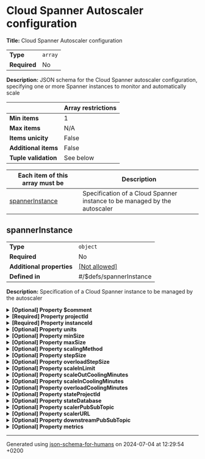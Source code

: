 # Cloud Spanner Autoscaler configuration

**Title:** Cloud Spanner Autoscaler configuration

|              |         |
| ------------ | ------- |
| **Type**     | `array` |
| **Required** | No      |

**Description:** JSON schema for the Cloud Spanner autoscaler configuration, specifying one or more Spanner instances to monitor and automatically scale

|                      | Array restrictions |
| -------------------- | ------------------ |
| **Min items**        | 1                  |
| **Max items**        | N/A                |
| **Items unicity**    | False              |
| **Additional items** | False              |
| **Tuple validation** | See below          |

| Each item of this array must be | Description                                                               |
| ------------------------------- | ------------------------------------------------------------------------- |
| [spannerInstance](#items)       | Specification of a Cloud Spanner instance to be managed by the autoscaler |

## <a name="autogenerated_heading_2"></a>spannerInstance

|                           |                                                         |
| ------------------------- | ------------------------------------------------------- |
| **Type**                  | `object`                                                |
| **Required**              | No                                                      |
| **Additional properties** | [[Not allowed]](# "Additional Properties not allowed.") |
| **Defined in**            | #/$defs/spannerInstance                                 |

**Description:** Specification of a Cloud Spanner instance to be managed by the autoscaler

<details>
<summary>
<strong> <a name="items_comment"></a>[Optional] Property $comment</strong>  

</summary>
<blockquote>

|              |          |
| ------------ | -------- |
| **Type**     | `string` |
| **Required** | No       |

</blockquote>
</details>

<details>
<summary>
<strong> <a name="items_projectId"></a>[Required] Property projectId</strong>  

</summary>
<blockquote>

|              |          |
| ------------ | -------- |
| **Type**     | `string` |
| **Required** | Yes      |

**Description:** Project ID of the Cloud Spanner to be monitored

| Restrictions   |   |
| -------------- | - |
| **Min length** | 2 |

</blockquote>
</details>

<details>
<summary>
<strong> <a name="items_instanceId"></a>[Required] Property instanceId</strong>  

</summary>
<blockquote>

|              |          |
| ------------ | -------- |
| **Type**     | `string` |
| **Required** | Yes      |

**Description:** Instance ID of the Cloud Spanner to be monitored

| Restrictions   |   |
| -------------- | - |
| **Min length** | 2 |

</blockquote>
</details>

<details>
<summary>
<strong> <a name="items_units"></a>[Optional] Property units</strong>  

</summary>
<blockquote>

|              |                    |
| ------------ | ------------------ |
| **Type**     | `enum (of string)` |
| **Required** | No                 |
| **Default**  | `"NODES"`          |

**Description:** Specifies the units how the spanner capacity will be measured

Must be one of:
* "NODES"
* "PROCESSING_UNITS"

</blockquote>
</details>

<details>
<summary>
<strong> <a name="items_minSize"></a>[Optional] Property minSize</strong>  

</summary>
<blockquote>

|              |                                    |
| ------------ | ---------------------------------- |
| **Type**     | `number`                           |
| **Required** | No                                 |
| **Default**  | `"1 NODE or 100 PROCESSING_UNITS"` |

**Description:** Minimum number of Cloud Spanner `NODES` or `PROCESSING_UNITS` that the instance can be scaled IN to

| Restrictions |        |
| ------------ | ------ |
| **Minimum**  | &ge; 1 |

</blockquote>
</details>

<details>
<summary>
<strong> <a name="items_maxSize"></a>[Optional] Property maxSize</strong>  

</summary>
<blockquote>

|              |                                      |
| ------------ | ------------------------------------ |
| **Type**     | `number`                             |
| **Required** | No                                   |
| **Default**  | `"3 NODES or 2000 PROCESSING_UNITS"` |

**Description:** Maximum number of Cloud Spanner `NODES` or `PROCESSING_UNITS` that the instance can be scaled OUT to

| Restrictions |        |
| ------------ | ------ |
| **Minimum**  | &ge; 1 |

</blockquote>
</details>

<details>
<summary>
<strong> <a name="items_scalingMethod"></a>[Optional] Property scalingMethod</strong>  

</summary>
<blockquote>

|              |                    |
| ------------ | ------------------ |
| **Type**     | `enum (of string)` |
| **Required** | No                 |
| **Default**  | `"STEPWISE"`       |

**Description:** Scaling method that should be used. See the [scaling methods](https://github.com/cloudspannerecosystem/autoscaler/blob/main/src/scaler/README.md#scaling-methods) for more information

Must be one of:
* "STEPWISE"
* "LINEAR"
* "DIRECT"

</blockquote>
</details>

<details>
<summary>
<strong> <a name="items_stepSize"></a>[Optional] Property stepSize</strong>  

</summary>
<blockquote>

|              |                                     |
| ------------ | ----------------------------------- |
| **Type**     | `number`                            |
| **Required** | No                                  |
| **Default**  | `"2 NODES or 200 PROCESSING_UNITS"` |

**Description:** Amount of capacity that should be added or removed when scaling with the STEPWISE method.
When the Spanner instance size is over 1000 `PROCESSING_UNITS`, scaling will be done in steps of 1000 `PROCESSING_UNITS`.
 For more information see the [Spanner compute capacity documentation](https://cloud.google.com/spanner/docs/compute-capacity#compute_capacity)

| Restrictions |        |
| ------------ | ------ |
| **Minimum**  | &ge; 1 |

</blockquote>
</details>

<details>
<summary>
<strong> <a name="items_overloadStepSize"></a>[Optional] Property overloadStepSize</strong>  

</summary>
<blockquote>

|              |                                     |
| ------------ | ----------------------------------- |
| **Type**     | `number`                            |
| **Required** | No                                  |
| **Default**  | `"5 NODES or 500 PROCESSING_UNITS"` |

**Description:** Amount of capacity that should be added when the Cloud Spanner instance is overloaded, and the `STEPWISE` method is used

| Restrictions |        |
| ------------ | ------ |
| **Minimum**  | &ge; 1 |

</blockquote>
</details>

<details>
<summary>
<strong> <a name="items_scaleInLimit"></a>[Optional] Property scaleInLimit</strong>  

</summary>
<blockquote>

|              |          |
| ------------ | -------- |
| **Type**     | `number` |
| **Required** | No       |
| **Default**  | `100`    |

**Description:** Percentage (integer) of the total instance size that can be removed in a scale in event when using the `LINEAR` scaling method.
For example if set to `20`, only 20% of the instance size can be removed in a single scaling event. When `scaleInLimit` is not defined a limit is not enforced.

| Restrictions |          |
| ------------ | -------- |
| **Minimum**  | &ge; 1   |
| **Maximum**  | &le; 100 |

</blockquote>
</details>

<details>
<summary>
<strong> <a name="items_scaleOutCoolingMinutes"></a>[Optional] Property scaleOutCoolingMinutes</strong>  

</summary>
<blockquote>

|              |          |
| ------------ | -------- |
| **Type**     | `number` |
| **Required** | No       |
| **Default**  | `5`      |

**Description:** Minutes to wait after scaling IN or OUT before a scale OUT event can be processed

| Restrictions |        |
| ------------ | ------ |
| **Minimum**  | &ge; 1 |

</blockquote>
</details>

<details>
<summary>
<strong> <a name="items_scaleInCoolingMinutes"></a>[Optional] Property scaleInCoolingMinutes</strong>  

</summary>
<blockquote>

|              |          |
| ------------ | -------- |
| **Type**     | `number` |
| **Required** | No       |
| **Default**  | `30`     |

**Description:** Minutes to wait after scaling IN or OUT before a scale IN event can be processed.

| Restrictions |        |
| ------------ | ------ |
| **Minimum**  | &ge; 1 |

</blockquote>
</details>

<details>
<summary>
<strong> <a name="items_overloadCoolingMinutes"></a>[Optional] Property overloadCoolingMinutes</strong>  

</summary>
<blockquote>

|              |          |
| ------------ | -------- |
| **Type**     | `number` |
| **Required** | No       |
| **Default**  | `5`      |

**Description:** Minutes to wait after scaling IN or OUT before a scale OUT event can be processed, when the Spanner instance is overloaded.
An instance is overloaded if its High Priority CPU utilization is over 90%.

| Restrictions |        |
| ------------ | ------ |
| **Minimum**  | &ge; 1 |

</blockquote>
</details>

<details>
<summary>
<strong> <a name="items_stateProjectId"></a>[Optional] Property stateProjectId</strong>  

</summary>
<blockquote>

|              |                  |
| ------------ | ---------------- |
| **Type**     | `string`         |
| **Required** | No               |
| **Default**  | `"${projectId}"` |

**Description:** The project ID where the Autoscaler state will be persisted.
By default it is persisted using Cloud Firestore in the same project as the Spanner instance being scaled - see `stateDatabase`

| Restrictions   |   |
| -------------- | - |
| **Min length** | 2 |

</blockquote>
</details>

<details>
<summary>
<strong> <a name="items_stateDatabase"></a>[Optional] Property stateDatabase</strong>  

</summary>
<blockquote>

|                           |                                                         |
| ------------------------- | ------------------------------------------------------- |
| **Type**                  | `object`                                                |
| **Required**              | No                                                      |
| **Additional properties** | [[Not allowed]](# "Additional Properties not allowed.") |
| **Default**               | `"firestore"`                                           |

**Description:** Object defining the database for managing the state of the Autoscaler

<details>
<summary>
<strong> <a name="items_stateDatabase_name"></a>[Optional] Property name</strong>  

</summary>
<blockquote>

|              |                    |
| ------------ | ------------------ |
| **Type**     | `enum (of string)` |
| **Required** | No                 |
| **Default**  | `"firestore"`      |

**Description:** Type of the database for storing the persistent state of the Autoscaler

Must be one of:
* "firestore"
* "spanner"

</blockquote>
</details>

<details>
<summary>
<strong> <a name="items_stateDatabase_instanceId"></a>[Optional] Property instanceId</strong>  

</summary>
<blockquote>

|              |          |
| ------------ | -------- |
| **Type**     | `string` |
| **Required** | No       |

**Description:** The instance id of Cloud Spanner in which you want to persist the state. Required if name=spanner.

| Restrictions   |   |
| -------------- | - |
| **Min length** | 2 |

</blockquote>
</details>

<details>
<summary>
<strong> <a name="items_stateDatabase_databaseId"></a>[Optional] Property databaseId</strong>  

</summary>
<blockquote>

|              |          |
| ------------ | -------- |
| **Type**     | `string` |
| **Required** | No       |

**Description:** The instance id of Cloud Spanner in which you want to persist the state. Required if name=spanner.

| Restrictions   |   |
| -------------- | - |
| **Min length** | 2 |

</blockquote>
</details>

</blockquote>
</details>

<details>
<summary>
<strong> <a name="items_scalerPubSubTopic"></a>[Optional] Property scalerPubSubTopic</strong>  

</summary>
<blockquote>

|              |          |
| ------------ | -------- |
| **Type**     | `string` |
| **Required** | No       |

**Description:** PubSub topic (in the form `projects/${projectId}/topics/scaler-topic`) for the Poller function to publish messages for the Scaler function (Required for Cloud Functions deployments)

| Restrictions                      |                                                                                                                                     |
| --------------------------------- | ----------------------------------------------------------------------------------------------------------------------------------- |
| **Min length**                    | 2                                                                                                                                   |
| **Must match regular expression** | ```^projects/[^/]+/topics/[^/]+$``` [Test](https://regex101.com/?regex=%5Eprojects%2F%5B%5E%2F%5D%2B%2Ftopics%2F%5B%5E%2F%5D%2B%24) |

</blockquote>
</details>

<details>
<summary>
<strong> <a name="items_scalerURL"></a>[Optional] Property scalerURL</strong>  

</summary>
<blockquote>

|              |                   |
| ------------ | ----------------- |
| **Type**     | `string`          |
| **Required** | No                |
| **Default**  | `"http://scaler"` |

**Description:** URL where the scaler service receives HTTP requests (Required for non-unified GKE deployments)

| Restrictions                      |                                                                                 |
| --------------------------------- | ------------------------------------------------------------------------------- |
| **Min length**                    | 2                                                                               |
| **Must match regular expression** | ```^https?://.+``` [Test](https://regex101.com/?regex=%5Ehttps%3F%3A%2F%2F.%2B) |

</blockquote>
</details>

<details>
<summary>
<strong> <a name="items_downstreamPubSubTopic"></a>[Optional] Property downstreamPubSubTopic</strong>  

</summary>
<blockquote>

|              |          |
| ------------ | -------- |
| **Type**     | `string` |
| **Required** | No       |

**Description:** Set this parameter to point to a pubsub topic (in the form `projects/${projectId}/topics/downstream-topic-name`) to make the Autoscaler publish events that can be consumed by downstream applications.
See [Downstream messaging](https://github.com/cloudspannerecosystem/autoscaler/blob/main/src/scaler/README.md#downstream-messaging) for more information.

| Restrictions                      |                                                                                                                                     |
| --------------------------------- | ----------------------------------------------------------------------------------------------------------------------------------- |
| **Min length**                    | 2                                                                                                                                   |
| **Must match regular expression** | ```^projects/[^/]+/topics/[^/]+$``` [Test](https://regex101.com/?regex=%5Eprojects%2F%5B%5E%2F%5D%2B%2Ftopics%2F%5B%5E%2F%5D%2B%24) |

</blockquote>
</details>

<details>
<summary>
<strong> <a name="items_metrics"></a>[Optional] Property metrics</strong>  

</summary>
<blockquote>

|              |         |
| ------------ | ------- |
| **Type**     | `array` |
| **Required** | No      |

**Description:** An array of custom metric definitions.
These can be provided in the configuration objects to customize the metrics used to autoscale your Cloud Spanner instances

|                      | Array restrictions |
| -------------------- | ------------------ |
| **Min items**        | N/A                |
| **Max items**        | N/A                |
| **Items unicity**    | False              |
| **Additional items** | False              |
| **Tuple validation** | See below          |

| Each item of this array must be          | Description                                                                                                                         |
| ---------------------------------------- | ----------------------------------------------------------------------------------------------------------------------------------- |
| [metricDefinition](#items_metrics_items) | To specify a custom threshold specify the name of the metrics to customize followed by the parameter values you wish to change. ... |

#### <a name="autogenerated_heading_3"></a>metricDefinition

|                           |                                                         |
| ------------------------- | ------------------------------------------------------- |
| **Type**                  | `object`                                                |
| **Required**              | No                                                      |
| **Additional properties** | [[Not allowed]](# "Additional Properties not allowed.") |
| **Defined in**            | #/$defs/metricDefinition                                |

**Description:** To specify a custom threshold specify the name of the metrics to customize followed by the parameter values you wish to change.
The updated parameters will be merged with the default metric parameters.

<details>
<summary>
<strong> <a name="items_metrics_items_name"></a>[Required] Property name</strong>  

</summary>
<blockquote>

|              |          |
| ------------ | -------- |
| **Type**     | `string` |
| **Required** | Yes      |

**Description:** A unique name of the for the metric to be evaulated.
If you want to override the default metrics, their names are: `high_priority_cpu`, `rolling_24_hr` and `storage`.

| Restrictions   |   |
| -------------- | - |
| **Min length** | 2 |

</blockquote>
</details>

<details>
<summary>
<strong> <a name="items_metrics_items_filter"></a>[Optional] Property filter</strong>  

</summary>
<blockquote>

|              |          |
| ------------ | -------- |
| **Type**     | `string` |
| **Required** | No       |

**Description:** The Cloud Spanner metric and filter that should be used when querying for data.
The Autoscaler will automatically add the filter expressions for Spanner instance resources, instance id and project id.

| Restrictions   |   |
| -------------- | - |
| **Min length** | 2 |

</blockquote>
</details>

<details>
<summary>
<strong> <a name="items_metrics_items_reducer"></a>[Optional] Property reducer</strong>  

</summary>
<blockquote>

|              |                    |
| ------------ | ------------------ |
| **Type**     | `enum (of string)` |
| **Required** | No                 |
| **Default**  | `"REDUCE_SUM"`     |

**Description:** The reducer specifies how the data points should be aggregated when querying for metrics, typically `REDUCE_SUM`.
For more details please refer to [Alert Policies - Reducer](https://cloud.google.com/monitoring/api/ref_v3/rest/v3/projects.alertPolicies#reducer) documentation.

Must be one of:
* "REDUCE_NONE"
* "REDUCE_MEAN"
* "REDUCE_MIN"
* "REDUCE_MAX"
* "REDUCE_SUM"
* "REDUCE_STDDEV"
* "REDUCE_COUNT"
* "REDUCE_COUNT_TRUE"
* "REDUCE_COUNT_FALSE"
* "REDUCE_FRACTION_TRUE"
* "REDUCE_PERCENTILE_99"
* "REDUCE_PERCENTILE_95"
* "REDUCE_PERCENTILE_50"
* "REDUCE_PERCENTILE_05"

</blockquote>
</details>

<details>
<summary>
<strong> <a name="items_metrics_items_aligner"></a>[Optional] Property aligner</strong>  

</summary>
<blockquote>

|              |                    |
| ------------ | ------------------ |
| **Type**     | `enum (of string)` |
| **Required** | No                 |
| **Default**  | `"ALIGN_MAX"`      |

**Description:** The aligner specifies how the data points should be aligned in the time series, typically `ALIGN_MAX`.
For more details please refer to [Alert Policies - Aligner](https://cloud.google.com/monitoring/api/ref_v3/rest/v3/projects.alertPolicies#aligner) documentation.

Must be one of:
* "ALIGN_NONE"
* "ALIGN_DELTA"
* "ALIGN_RATE"
* "ALIGN_INTERPOLATE"
* "ALIGN_NEXT_OLDER"
* "ALIGN_MIN"
* "ALIGN_MAX"
* "ALIGN_MEAN"
* "ALIGN_COUNT"
* "ALIGN_SUM"
* "ALIGN_STDDEV"
* "ALIGN_COUNT_TRUE"
* "ALIGN_COUNT_FALSE"
* "ALIGN_FRACTION_TRUE"
* "ALIGN_PERCENTILE_99"
* "ALIGN_PERCENTILE_95"
* "ALIGN_PERCENTILE_50"
* "ALIGN_PERCENTILE_05"
* "ALIGN_PERCENT_CHANGE"

</blockquote>
</details>

<details>
<summary>
<strong> <a name="items_metrics_items_period"></a>[Optional] Property period</strong>  

</summary>
<blockquote>

|              |          |
| ------------ | -------- |
| **Type**     | `number` |
| **Required** | No       |
| **Default**  | `60`     |

**Description:** Defines the period of time in units of seconds at which aggregation takes place. Typically the period should be 60.

| Restrictions |        |
| ------------ | ------ |
| **Minimum**  | &ge; 1 |

</blockquote>
</details>

<details>
<summary>
<strong> <a name="items_metrics_items_regional_threshold"></a>[Optional] Property regional_threshold</strong>  

</summary>
<blockquote>

|              |          |
| ------------ | -------- |
| **Type**     | `number` |
| **Required** | No       |

**Description:** Threshold used to evaluate if a regional instance needs to be scaled in or out.

| Restrictions |        |
| ------------ | ------ |
| **Minimum**  | &ge; 1 |

</blockquote>
</details>

<details>
<summary>
<strong> <a name="items_metrics_items_multi_regional_threshold"></a>[Optional] Property multi_regional_threshold</strong>  

</summary>
<blockquote>

|              |          |
| ------------ | -------- |
| **Type**     | `number` |
| **Required** | No       |

**Description:** Threshold used to evaluate if a multi-regional instance needs to be scaled in or out.

| Restrictions |        |
| ------------ | ------ |
| **Minimum**  | &ge; 1 |

</blockquote>
</details>

<details>
<summary>
<strong> <a name="items_metrics_items_regional_margin"></a>[Optional] Property regional_margin</strong>  

</summary>
<blockquote>

|              |          |
| ------------ | -------- |
| **Type**     | `number` |
| **Required** | No       |
| **Default**  | `5`      |

**Description:** Margin above and below the threshold where the metric value is allowed.
If the metric falls outside of the range `[threshold - margin, threshold + margin]`, then the regional instance needs to be scaled in or out.

| Restrictions |        |
| ------------ | ------ |
| **Minimum**  | &ge; 1 |

</blockquote>
</details>

<details>
<summary>
<strong> <a name="items_metrics_items_multi_regional_margin"></a>[Optional] Property multi_regional_margin</strong>  

</summary>
<blockquote>

|              |          |
| ------------ | -------- |
| **Type**     | `number` |
| **Required** | No       |
| **Default**  | `5`      |

**Description:** Margin above and below the threshold where the metric value is allowed.
If the metric falls outside of the range `[threshold - margin, threshold + margin]`, then the multi regional instance needs to be scaled in or out.

| Restrictions |        |
| ------------ | ------ |
| **Minimum**  | &ge; 1 |

</blockquote>
</details>

</blockquote>
</details>

----------------------------------------------------------------------------------------------------------------------------
Generated using [json-schema-for-humans](https://github.com/coveooss/json-schema-for-humans) on 2024-07-04 at 12:29:54 +0200